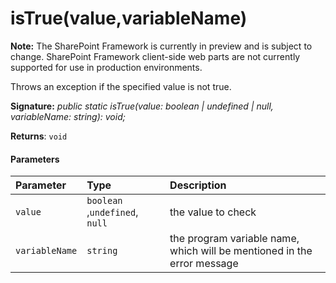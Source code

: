 # isTrue(value,variableName)
**Note:** The SharePoint Framework is currently in preview and is subject to change. SharePoint Framework client-side web parts are not currently supported for use in production environments.



Throws an exception if the specified value is not true.

**Signature:** _public static isTrue(value: boolean | undefined | null, variableName: string): void;_

**Returns**: `void`





#### Parameters


| Parameter	   | Type    | Description |
|:-------------|:---------------|:------------|
| `value`    | `boolean `,` undefined `,` null` | the value to check |
| `variableName`    | `string` | the program variable name, which will be mentioned in the error message |


